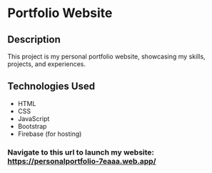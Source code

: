 # Portfolio Website

## Description

This project is my personal portfolio website, showcasing my skills, projects, and experiences.

## Technologies Used

- HTML
- CSS
- JavaScript
- Bootstrap
- Firebase (for hosting)

### Navigate to this url to launch my website: https://personalportfolio-7eaaa.web.app/
